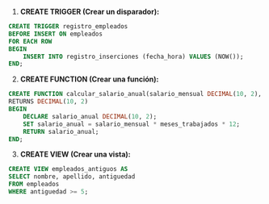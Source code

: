 1. **CREATE TRIGGER (Crear un disparador):**

```sql
CREATE TRIGGER registro_empleados
BEFORE INSERT ON empleados
FOR EACH ROW
BEGIN
    INSERT INTO registro_inserciones (fecha_hora) VALUES (NOW());
END;
```

2. **CREATE FUNCTION (Crear una función):**

```sql
CREATE FUNCTION calcular_salario_anual(salario_mensual DECIMAL(10, 2), meses_trabajados INT)
RETURNS DECIMAL(10, 2)
BEGIN
    DECLARE salario_anual DECIMAL(10, 2);
    SET salario_anual = salario_mensual * meses_trabajados * 12;
    RETURN salario_anual;
END;
```

3. **CREATE VIEW (Crear una vista):**

```sql
CREATE VIEW empleados_antiguos AS
SELECT nombre, apellido, antiguedad
FROM empleados
WHERE antiguedad >= 5;
```